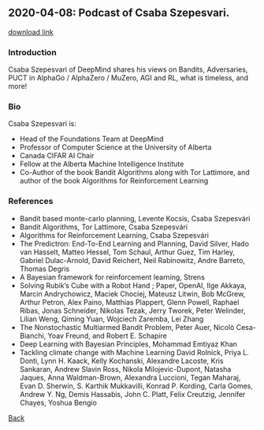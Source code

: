 ## 2020-04-08: Podcast of Csaba Szepesvari. 
[download link](https://media.transistor.fm/f3d46a86.mp3?download=true)

### Introduction
Csaba Szepesvari of DeepMind shares his views on Bandits, Adversaries, PUCT in AlphaGo / AlphaZero / MuZero, AGI and RL, what is timeless, and more!

### Bio
Csaba Szepesvari is:
- Head of the Foundations Team at DeepMind
- Professor of Computer Science at the University of Alberta
- Canada CIFAR AI Chair
- Fellow at the Alberta Machine Intelligence Institute 
- Co-Author of the book Bandit Algorithms along with Tor Lattimore, and author of the book Algorithms for Reinforcement Learning

### References
- Bandit based monte-carlo planning, Levente Kocsis, Csaba Szepesvári
- Bandit Algorithms, Tor Lattimore, Csaba Szepesvári
- Algorithms for Reinforcement Learning, Csaba Szepesvári
- The Predictron: End-To-End Learning and Planning, David Silver, Hado van Hasselt, Matteo Hessel, Tom Schaul, Arthur Guez, Tim Harley, Gabriel Dulac-Arnold, David Reichert, Neil Rabinowitz, Andre Barreto, Thomas Degris
- A Bayesian framework for reinforcement learning, Strens
- Solving Rubik’s Cube with a Robot Hand ; Paper, OpenAI, Ilge Akkaya, Marcin Andrychowicz, Maciek Chociej, Mateusz Litwin, Bob McGrew, Arthur Petron, Alex Paino, Matthias Plappert, Glenn Powell, Raphael Ribas, Jonas Schneider, Nikolas Tezak, Jerry Tworek, Peter Welinder, Lilian Weng, Qiming Yuan, Wojciech Zaremba, Lei Zhang
- The Nonstochastic Multiarmed Bandit Problem, Peter Auer, Nicolò Cesa-Bianchi, Yoav Freund, and Robert E. Schapire
- Deep Learning with Bayesian Principles, Mohammad Emtiyaz Khan
- Tackling climate change with Machine Learning David Rolnick, Priya L. Donti, Lynn H. Kaack, Kelly Kochanski, Alexandre Lacoste, Kris Sankaran, Andrew Slavin Ross, Nikola Milojevic-Dupont, Natasha Jaques, Anna Waldman-Brown, Alexandra Luccioni, Tegan Maharaj, Evan D. Sherwin, S. Karthik Mukkavilli, Konrad P. Kording, Carla Gomes, Andrew Y. Ng, Demis Hassabis, John C. Platt, Felix Creutzig, Jennifer Chayes, Yoshua Bengio

[Back](README.md)
